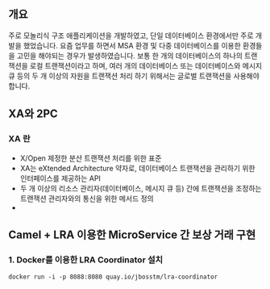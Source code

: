 ## 개요
주로 모놀리식 구조 애플리케이션을 개발하였고, 단일 데이터베이스 환경에서만 주로 개발을 했었습니다. 요즘 업무를 하면서 MSA 환경 및 다중 데이터베이스를 이용한 환경들을 고민을 해야되는 경우가 발생하였습니다.
보통 한 개의 데이터베이스의 하나의 트랜잭션을 로컬 트랜잭션이라고 하며, 여러 개의 데이터베이스 또는 데이터베이스와 메시지 큐 등의 두 개 이상의 자원을 트랜잭션 처리 하기 위해서는 글로벌 트랜잭션을 사용해야 합니다.

## XA와 2PC
### XA 란
  - X/Open 제정한 분산 트랜잭션 처리를 위한 표준
  - XA는 eXtended Architecture 약자로, 데이터베이스 트랜잭션을 관리하기 위한 인터페이스를 제공하는 API
  - 두 개 이상의 리소스 관리자(데이터베이스, 메시지 큐 등) 간에 트랜잭션을 조정하는 트랜잭션 관리자와의 통신을 위한 메서드 정의
  -

## Camel + LRA 이용한 MicroService 간 보상 거래 구현
### 1. Docker를 이용한 LRA Coordinator 설치
```shell script
docker run -i -p 8088:8080 quay.io/jbosstm/lra-coordinator
```

